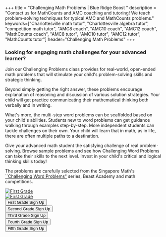 +++
title = "Challenging Math Problems | Blue Ridge Boost "
description = "Contact us for MathCounts and AMC coaching and tutoring! We teach problem-solving techniques for typical AMC and MathCounts problems."
keywords=["Charlottesville math tutor", "Charlottesville algebra tutor", "competition math tutor", "AMC8 coach", "AMC10 coach", "AMC12 coach", "MathCounts coach", "AMC8 tutor", "AMC10 tutor", "AMC12 tutor", "MathCounts tutor"]
header="Challenging Math Problems"
+++

<div class="container p-2">
    <div class="row">
        <div class="col-10">
            <h3>Looking for engaging math challenges for your advanced learner?</h3>
            <p>Join our Challenging Problems class provides for real-world, open-ended math problems that will stimulate your child's problem-solving skills and strategic thinking.</p><p>
            Beyond simply getting the right answer, these problems encourage explanation of reasoning and discussion of various solution strategies. Your child will get practice communicating their mathematical thinking both verbally and in writing.</p><p>
            What's more, the multi-step word problems can be scaffolded based on your child's abilities. Students new to word problems can get guidance walking through examples step-by-step. More independent students can tackle challenges on their own. Your child will learn that in math, as in life, there are often multiple paths to a destination.</p><p>
            Give your advanced math student the satisfying challenge of real problem-solving. Browse sample problems and see how Challenging Word Problems can take their skills to the next level. Invest in your child's critical and logical thinking skills today!</p><p>
            The problems are carefully selected from the Singapore Math's <a href="https://www.singaporemath.com/collections/challenging-word-problems">``Challenging Word Problems"</a> series, Beast Academy and math competitions.
            <p></p>
        </div> 
        <div class="col-2">
            <a href="https://www.singaporemath.com/collections/challenging-word-problems/products/challenging-word-problems-common-core-edition-grade-1"><img alt="First Grade" src="/images/sm-1.webp" class="img-fluid"></a><br>
            <a href="https://www.singaporemath.com/collections/challenging-word-problems/products/challenging-word-problems-common-core-edition-grade-2"><img alt="First Grade" src="/images/sm-2.webp" class="img-fluid"></a>
        </div>
    </div>
    <div class="row">
        <div class="col"><a href="https://winter-24-first-grade.cheddarup.com"><button class="button-8" role="button">First Grade Sign Up</button></a></div>
        <div class="col"><a href="https://winter-24-second-grade.cheddarup.com"><button class="button-8" role="button">Second Grade Sign Up</button></a></div>
        <div class="col"><a href="https://winter-24-third-grade.cheddarup.com"><button class="button-8" role="button">Third Grade Sign Up</button></a></div>
        <div class="col"><a href="https://winter-24-fourth-grade.cheddarup.com"><button class="button-8" role="button">Fourth Grade Sign Up</button></a></div>
        <div class="col"><a href="https://winter-24-fifth-grade.cheddarup.com"><button class="button-8" role="button">Fifth Grade Sign Up</button></a></div>
    </div>
</div>


